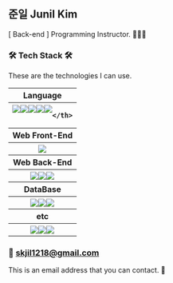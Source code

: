 ## 준일 Junil Kim
[ Back-end ] Programming Instructor. 🧑🏻‍🏫


### 🛠 Tech Stack 🛠
These are the technologies I can use.

<table>
  <tr>
    <th>Language</th>
  </tr>
  <tr>
    <th style="display: flex; justify-content: center">
      <img src="https://img.shields.io/badge/JavaScript-F7DF1E?style=flat-square&logo=JavaScript&logoColor=black"/>
      <img src="https://img.shields.io/badge/TypeScript-3F75FF?style=flat-square&logo=TypeScript&logoColor=white"/>
      <img src="https://img.shields.io/badge/C++-00599C?style=flat-square&logo=C%2B%2B&logoColor=white"/>
      <img src="https://img.shields.io/badge/Java-007396?style=flat-square&logo=OpenJDK&logoColor=white"/>
      <img src="https://img.shields.io/badge/Python-3776AB?style=flat-square&logo=Python&logoColor=white"/>
      
    </th>
  </tr>
  <tr>
    <th>Web Front-End</th>
  </tr>
  <tr>
    <th style="display: flex; justify-content: center">
      <img src="https://img.shields.io/badge/React-43BBFF?style=flat-square&logo=React&logoColor=white"/>
    </th>
  </tr>
  <tr>
    <th>Web Back-End</th>
  </tr>
  <tr>
    <th style="display: flex; justify-content: center">
      <img src="https://img.shields.io/badge/JSP-FF3300?style=flat-square&logo=Java&logoColor=white"/>
      <img src="https://img.shields.io/badge/Spring-6DB33F?style=flat-square&logo=Spring&logoColor=white"/>
      <img src="https://img.shields.io/badge/Spring Boot-6DB33F?style=flat-square&logo=SpringBoot&logoColor=white"/>
    </th>
  </tr>
  <tr>
    <th>DataBase</th>
  </tr>
  <tr>
    <th style="display: flex; justify-content: center">
      <img src="https://img.shields.io/badge/Oracle-F80000?style=flat-square&logo=Oracle&logoColor=white"/>
      <img src="https://img.shields.io/badge/MySQL-4479A1?style=flat-square&logo=MySQL&logoColor=white"/>
      <img src="https://img.shields.io/badge/MS SQL Server-CC2927?style=flat-square&logo=Microsoftsqlserver&logoColor=white"/>
    </th>
  </tr>
  <tr>
    <th>etc</th>
  </tr>
  <tr>
    <th style="display: flex; justify-content: center">
      <img src="https://img.shields.io/badge/Adobe Photoshop-31A8FF?style=flat-square&logo=AdobePhotoshop&logoColor=white"/>
      <img src="https://img.shields.io/badge/Adobe Premiere Pro-9999FF?style=flat-square&logo=AdobePremierePro&logoColor=white"/>
      <img src="https://img.shields.io/badge/Pro Tools-7ACB10?style=flat-square&logo=ProTools&logoColor=white"/>
    </th>
  </tr>
</table>

### 📧 skjil1218@gmail.com
This is an email address that you can contact. 🙂
